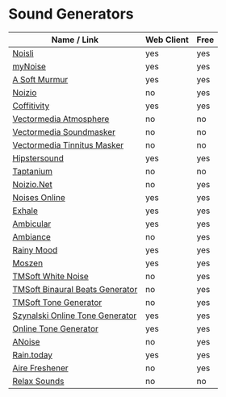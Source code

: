 # Sound Generators
| Name / Link                                                                         | Web Client | Free |
| ----------------------------------------------------------------------------------- | ---------- | ---- |
| [Noisli](https://www.noisli.com/)                                                   | yes        | yes  |
| [myNoise](https://mynoise.net/)                                                     | yes        | yes  |
| [A Soft Murmur](https://asoftmurmur.com/)                                           | yes        | yes  |
| [Noizio](http://noiz.io/)                                                           | no         | yes  |
| [Coffitivity](https://coffitivity.com/)                                             | yes        | yes  |
| [Vectormedia Atmosphere](http://www.vectormediasoftware.com/atmdeluxehome.htm)      | no         | no   |
| [Vectormedia Soundmasker](http://www.vectormediasoftware.com/soundmaskerhome.htm)   | no         | no   |
| [Vectormedia Tinnitus Masker](http://www.vectormediasoftware.com/tinmaskerhome.htm) | no         | no   |
| [Hipstersound](https://hipstersound.com/)                                           | yes        | yes  |
| [Taptanium](http://taptanium.com/)                                                  | no         | no   |
| [Noizio.Net](https://sourceforge.net/projects/noizio-net/)                          | no         | yes  |
| [Noises Online](https://noises.online/)                                             | yes        | yes  |
| [Exhale](https://exhale.soundgrail.com/)                                            | yes        | yes  |
| [Ambicular](http://www.ambicular.com/)                                              | yes        | yes  |
| [Ambiance](https://www.microsoft.com/en-us/p/ambiance/9p9bngqtdgrt)                 | no         | yes  |
| [Rainy Mood](https://www.rainymood.com/)                                            | yes        | yes  |
| [Moszen](https://www.moszen.com/)                                                   | yes        | yes  |
| [TMSoft White Noise](https://www.tmsoft.com/white-noise/)                           | no         | yes  |
| [TMSoft Binaural Beats Generator](https://www.tmsoft.com/binaural-beats-generator/) | no         | yes  |
| [TMSoft Tone Generator](https://www.tmsoft.com/tone-generator/)                     | no         | yes  |
| [Szynalski Online Tone Generator](https://www.szynalski.com/tone-generator/)        | yes        | yes  |
| [Online Tone Generator](http://onlinetonegenerator.com/)                            | yes        | yes  |
| [ANoise](http://anoise.tuxfamily.org/)                                              | no         | yes  |
| [Rain.today](https://rain.today/)                                                   | yes        | yes  |
| [Aire Freshener](http://www.peterhirschberg.com/mysoftware.html)                    | no         | yes  |
| [Relax Sounds](https://apps.apple.com/us/app/relax-sounds/id1053008700)             | no         | no   |
